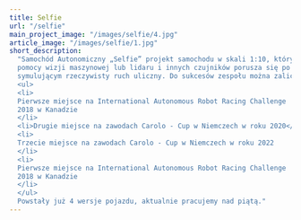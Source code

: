 ```yaml
---
title: Selfie
url: "/selfie"
main_project_image: "/images/selfie/4.jpg"
article_image: "/images/selfie/1.jpg"
short_description:
  "Samochód Autonomiczny „Selfie” projekt samochodu w skali 1:10, który przy
  pomocy wizji maszynowej lub lidaru i innych czujników porusza się po torze
  symulującym rzeczywisty ruch uliczny. Do sukcesów zespołu można zaliczyć:
  <ul>
  <li>
  Pierwsze miejsce na International Autonomous Robot Racing Challenge
  2018 w Kanadzie
  </li>
  <li>Drugie miejsce na zawodach Carolo - Cup w Niemczech w roku 2020</li>
  <li>
  Trzecie miejsce na zawodach Carolo - Cup w Niemczech w roku 2022
  </li>
  <li>
  Pierwsze miejsce na International Autonomous Robot Racing Challenge
  2018 w Kanadzie
  </li>
  </ul>
  Powstały już 4 wersje pojazdu, aktualnie pracujemy nad piątą."
---
```

